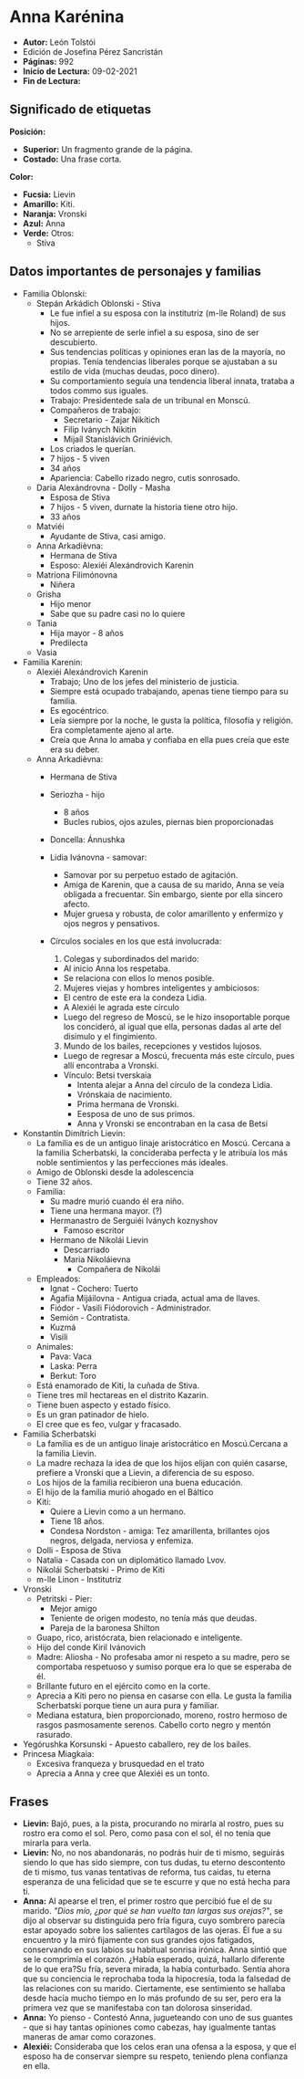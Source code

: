 # Anna Karénina

- **Autor:** León Tolstói
- Edición de Josefina Pérez Sancristán
- **Páginas:** 992
- **Inicio de Lectura:** 09-02-2021
- **Fin de Lectura:**

## Significado de etiquetas

**Posición:**

- **Superior:** Un fragmento grande de la página.
- **Costado:** Una frase corta.

**Color:**

- **Fucsia:** Lievin
- **Amarillo:** Kiti.
- **Naranja:** Vronski
- **Azul:** Anna
- **Verde:** Otros:
  - Stiva

## Datos importantes de personajes y familias

- Familia Oblonski:
  - Stepán Arkádich Oblonski - Stiva
    - Le fue infiel a su esposa con la institutriz (m-lle Roland) de sus hijos.
    - No se arrepiente de serle infiel a su esposa, sino de ser descubierto.
    - Sus tendencias políticas y opiniones eran las de la mayoría, no propias. Tenía tendencias liberales porque se ajustaban a su estilo de vida (muchas deudas, poco dinero).
    - Su comportamiento seguía una tendencia liberal innata, trataba a todos commo sus iguales.
    - Trabajo: Presidentede sala de un tribunal en Monscú.
    - Compañeros de trabajo:
      - Secretario - Zajar Nikítich
      - Filip Iványch Nikitin
      - Mijaíl Stanislávich Griniévich.
    - Los criados le querían.
    - 7 hijos - 5 viven
    - 34 años
    - Apariencia: Cabello rizado negro, cutis sonrosado.
  - Daria Alexándrovna - Dolly - Masha
    - Esposa de Stiva
    - 7 hijos - 5 viven, durnate la historia tiene otro hijo.
    - 33 años
  - Matviéi
    - Ayudante de Stiva, casi amigo.
  - Anna Arkadièvna:
    - Hermana de Stiva
    - Esposo: Alexiéi Alexándrovich Karenin
  - Matriona Filimónovna
    - Niñera
  - Grisha
    - Hijo menor
    - Sabe que su padre casi no lo quiere
  - Tania
    - Hija mayor - 8 años
    - Predilecta
  - Vasia
- Familia Karenin:
  - Alexiéi Alexándrovich Karenin
    - Trabajo; Uno de los jefes del ministerio de justicia.
    - Siempre está ocupado trabajando, apenas tiene tiempo para su familia.
    - Es egocéntrico.
    - Leía siempre por la noche, le gusta la política, filosofía y religión. Era completamente ajeno al arte.
    - Creía que Anna lo amaba y confiaba en ella pues creía que este era su deber.
  - Anna Arkadièvna:
    - Hermana de Stiva
    - Seriozha - hijo
      - 8 años
      - Bucles rubios, ojos azules, piernas bien proporcionadas
    - Doncella: Ánnushka
    - Lidia Ivánovna - samovar:
      - Samovar por su perpetuo estado de agitación.
      - Amiga de Karenin, que a causa de su marido, Anna se veía obligada a frecuentar. Sin embargo, siente por ella sincero afecto.
      - Mujer gruesa y robusta, de color amarillento y enfermizo y ojos negros y pensativos.
    - Círculos sociales en los que está involucrada:

      1. Colegas y subordinados del marido:
        - Al inicio Anna los respetaba.
        - Se relaciona con ellos lo menos posible.
      2. Mujeres viejas y hombres inteligentes y ambiciosos:
        - El centro de este era la condeza Lidia.
        - A Alexiéi le agrada este círculo
        - Luego del regreso de Moscú, se le hizo insoportable porque los concideró, al igual que ella, personas dadas al arte del disimulo y el fingimiento.
      3. Mundo de los bailes, recepciones y vestidos lujosos.
        - Luego de regresar a Moscú, frecuenta más este círculo, pues allí encontraba a Vronski.
        - Vínculo: Betsi tverskaia
          - Intenta alejar a Anna del círculo de la condeza Lidia.
          - Vrónskaia de nacimiento.
          - Prima hermana de Vronski.
          - Eesposa de uno de sus primos.
          - Anna y Vronski se encontraban en la casa de Betsi
- Konstantín Dimítrich Lievin:
  - La familia es de un antiguo linaje aristocrático en Moscú. Cercana a la familia Scherbatski, la concideraba perfecta y le atribuía los más noble sentimientos y las perfecciones más ideales.
  - Amigo de Oblonski desde la adolescencia
  - Tiene 32 años.
  - Familia:
    - Su madre murió cuando él era niño.
    - Tiene una hermana mayor. (?)
    - Hermanastro de Serguiéi Iványch koznyshov
      - Famoso escritor
    - Hermano de Nikolái Lievin
      - Descarriado
      - Maria Nikoláievna
        - Compañera de Nikolái
  - Empleados:
    - Ignat - Cochero: Tuerto
    - Agafia Mijáilovna - Antigua criada, actual ama de llaves.
    - Fiódor - Vasili Fiódorovich - Administrador.
    - Semión - Contratista.
    - Kuzmá
    - Visili
  - Animales:
    - Pava: Vaca
    - Laska: Perra
    - Berkut: Toro
  - Está enamorado de Kiti, la cuñada de Stiva.
  - Tiene tres mil hectareas en el distrito Kazarin.
  - Tiene buen aspecto y estado físico.
  - Es un gran patinador de hielo.
  - El cree que es feo, vulgar y fracasado.
- Familia Scherbatski
  - La familia es de un antiguo linaje aristocrático en Moscú.Cercana a la familia Lievin.
  - La madre rechaza la idea de que los hijos elijan con quién casarse, prefiere a Vronski que a Lievin, a diferencia de su esposo.
  - Los hijos de la familia recibieron una buena educación.
  - El hijo de la familia murió ahogado en el Báltico
  - Kiti:
    - Quiere a Lievin como a un hermano.
    - Tiene 18 años.
    - Condesa Nordston - amiga: Tez amarillenta, brillantes ojos negros, delgada, nerviosa y enfemiza.
  - Dolli - Esposa de Stiva
  - Natalia - Casada con un diplomático llamado Lvov.
  - Nikolái Scherbatski - Primo de Kiti
  - m-lle Linon - Institutriz
- Vronski
  - Petritski - Pier:
    - Mejor amigo
    - Teniente de origen modesto, no tenía más que deudas.
    - Pareja de la baronesa Shilton
  - Guapo, rico, aristócrata, bien relacionado e inteligente.
  - Hijo del conde Kiril Ivánovich
  - Madre: Aliosha - No profesaba amor ni respeto a su madre, pero se comportaba respetuoso y sumiso porque era lo que se esperaba de él.
  - Brillante futuro en el ejército como en la corte.
  - Aprecia a Kiti pero no piensa en casarse con ella. Le gusta la familia Scherbatski porque tiene un aura pura y familiar.
  - Mediana estatura, bien proporcionado, moreno, rostro hermoso de rasgos pasmosamente serenos. Cabello corto negro y mentón rasurado.
- Yegórushka Korsunski - Apuesto caballero, rey de los bailes.
- Princesa Miagkaia:
  - Excesiva franqueza y brusquedad en el trato
  - Aprecia a Anna y cree que Alexiéi es un tonto.
## Frases

- **Lievin:** Bajó, pues, a la pista, procurando no mirarla al rostro, pues su rostro era como el sol. Pero, como pasa con el sol, él no tenía que mirarla para verla.
- **Lievin:** No, no nos abandonarás, no podrás huir de ti mismo, seguirás siendo lo que has sido siempre, con tus dudas, tu eterno descontento de ti mismo, tus vanas tentativas de reforma, tus caidas, tu eterna esperanza de una felicidad que se te escurre y que no está hecha para ti.
- **Anna:** Al apearse el tren, el primer rostro que percibió fue el de su marido. _"Dios mío, ¿por qué se han vuelto tan largas sus orejas?"_, se dijo al observar su distinguida pero fría figura, cuyo sombrero parecía estar apoyado sobre los salientes cartílagos de las ojeras. Él fue a su encuentro y la miró fijamente con sus grandes ojos fatigados, conservando en sus labios su habitual sonrisa irónica. Anna sintió que se le comprimía el corazón. ¿Había esperado, quizá, hallarlo diferente de lo que era?Su fría, severa mirada, la había conturbado. Sentía ahora que su conciencia le reprochaba toda la hipocresía, toda la falsedad de las relaciones con su marido. Ciertamente, ese sentimiento se hallaba desde hacía mucho tiempo en lo más profundo de su ser, pero era la primera vez que se manifestaba con tan dolorosa sinseridad.
- **Anna:** Yo pienso - Contestó Anna, jugueteando con uno de sus guantes - que si hay tantas opiniones como cabezas, hay igualmente tantas maneras de amar como corazones.
- **Alexiéi:** Consideraba que los celos eran una ofensa a la esposa, y que el esposo ha de conservar siempre su respeto, teniendo plena confianza en ella.
